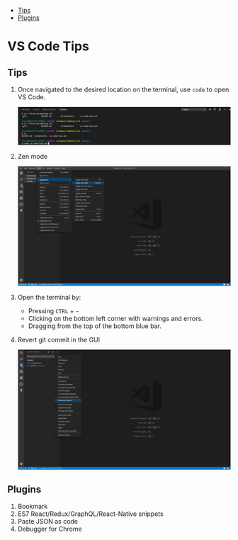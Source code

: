 <!-- TOC depthFrom:2 -->

- [Tips](#tips)
- [Plugins](#plugins)

<!-- /TOC -->

# VS Code Tips

## Tips

1. Once navigated to the desired location on the terminal, use `code` to open VS Code.

   ![code](screenshots/code.PNG)

1. Zen mode

   ![zen-mode](screenshots/zen-mode.PNG)

1. Open the terminal by:
   - Pressing `CTRL` + `~`
   - Clicking on the bottom left corner with warnings and errors.
   - Dragging from the top of the bottom blue bar.
1. Revert git commit in the GUI

   ![undo](screenshots/undo.PNG)

## Plugins

1. Bookmark
1. ES7 React/Redux/GraphQL/React-Native snippets
1. Paste JSON as code
1. Debugger for Chrome
